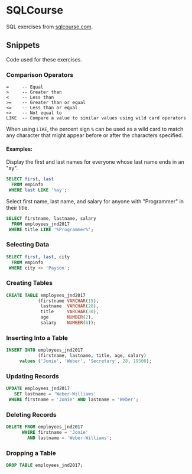 # SQLCourse

SQL exercises from [sqlcourse.com](http://www.sqlcourse.com).

## Snippets

Code used for these exercises.

### Comparison Operators

```
=     -- Equal
>     -- Greater than
<     -- Less than
>=    -- Greater than or equal
<=    -- Less than or equal
<>    -- Not equal to
LIKE  -- Compare a value to similar values using wild card operators
```

When using `LIKE`, the percent sign `%` can be used as a wild card to match any character that might appear before or after the characters specified.

#### Examples:

Display the first and last names for everyone whose last name ends in an "ay".

```sql
SELECT first, last
  FROM empinfo
 WHERE last LIKE '%ay';
```

Select first name, last name, and salary for anyone with "Programmer" in their title.

```sql
SELECT firstname, lastname, salary
  FROM employees_jnd2017
 WHERE title LIKE '%Programmer%';
```

### Selecting Data

```sql
SELECT first, last, city
  FROM empinfo
 WHERE city <> 'Payson';
```

### Creating Tables

```sql
CREATE TABLE employees_jnd2017
            (firstname VARCHAR(15),
             lastname  VARCHAR(20),
             title     VARCHAR(30),
             age       NUMBER(2),
             salary    NUMBER(6));
```

### Inserting Into a Table

```sql
INSERT INTO employees_jnd2017
            (firstname, lastname, title, age, salary)
     values ('Jonie', 'Weber', 'Secretary', 28, 19500);
```

### Updating Records

```sql
UPDATE employees_jnd2017
   SET lastname = 'Weber-Williams'
 WHERE firstname = 'Jonie' AND lastname = 'Weber';
```

### Deleting Records

```sql
DELETE FROM employees_jnd2017
      WHERE firstname = 'Jonie'
        AND lastname = 'Weber-Williams';
```

### Dropping a Table

```sql
DROP TABLE employees_jnd2017;
```
